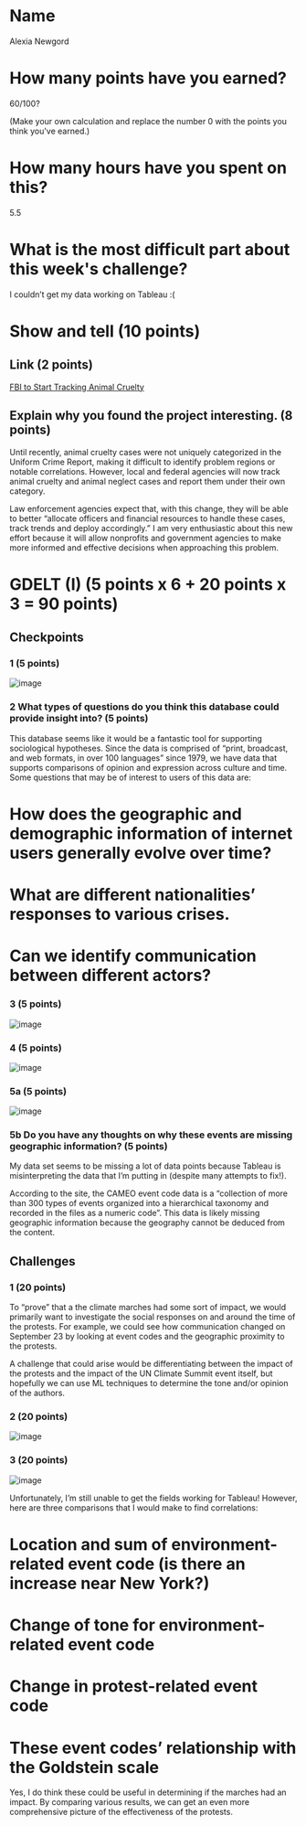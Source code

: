 # Name

Alexia Newgord

# How many points have you earned?

60/100?

(Make your own calculation and replace the number 0 with the points you think you've earned.)

# How many hours have you spent on this?

5.5

# What is the most difficult part about this week's challenge?

I couldn’t get my data working on Tableau :(

# Show and tell (10 points)

## Link (2 points)

[FBI to Start Tracking Animal Cruelty](http://blog.humanesociety.org/wayne/2014/09/animal-cruelty-uniform-crime-report.html)

## Explain why you found the project interesting. (8 points)

Until recently, animal cruelty cases were not uniquely categorized in the Uniform Crime Report, making it difficult to identify problem regions or notable correlations.  However, local and federal agencies will now track animal cruelty and animal neglect cases and report them under their own category.  

Law enforcement agencies expect that, with this change, they will be able to better “allocate officers and financial resources to handle these cases, track trends and deploy accordingly.”  I am very enthusiastic about this new effort because it will allow nonprofits and government agencies to make more informed and effective decisions when approaching this problem.

# GDELT (I) (5 points x 6 + 20 points x 3 = 90 points)

## Checkpoints

### 1 (5 points)

![image](cp1.png?raw=true)

### 2 What types of questions do you think this database could provide insight into? (5 points)

This database seems like it would be a fantastic tool for supporting sociological hypotheses.  Since the data is comprised of “print, broadcast, and web formats, in over 100 languages” since 1979, we have data that supports comparisons of opinion and expression across culture and time.  Some questions that may be of interest to users of this data are:

# How does the geographic and demographic information of internet users generally evolve over time?
# What are different nationalities’ responses to various crises.
# Can we identify communication between different actors?

### 3 (5 points)

![image](cp3.png?raw=true)

### 4 (5 points)

![image](cp4.png?raw=true)

### 5a (5 points)

![image](cp5.png?raw=true)

### 5b Do you have any thoughts on why these events are missing geographic information? (5 points)

My data set seems to be missing a lot of data points because Tableau is misinterpreting the data that I’m putting in (despite many attempts to fix!).

According to the site, the CAMEO event code data is a “collection of more than 300 types of events organized into a hierarchical taxonomy and recorded in the files as a numeric code”.  This data is likely missing geographic information because the geography cannot be deduced from the content. 

## Challenges

### 1 (20 points)
To “prove” that a the climate marches had some sort of impact, we would primarily want to investigate the social responses on and around the time of the protests.  For example, we could see how communication changed on September 23 by looking at event codes and the geographic proximity to the protests.

A challenge that could arise would be differentiating between the impact of the protests and the impact of the UN Climate Summit event itself, but hopefully we can use ML techniques to determine the tone and/or opinion of the authors.

### 2 (20 points)

![image](c2.png?raw=true)

### 3 (20 points)

![image](c3.png?raw=true)

Unfortunately, I’m still unable to get the fields working for Tableau!  However, here are three comparisons that I would make to find correlations:
# Location and sum of environment-related event code (is there an increase near New York?)
# Change of tone for environment-related event code
# Change in protest-related event code
# These event codes’ relationship with the Goldstein scale
Yes, I do think these could be useful in determining if the marches had an impact.  By comparing various results, we can get an even more comprehensive picture of the effectiveness of the protests.
